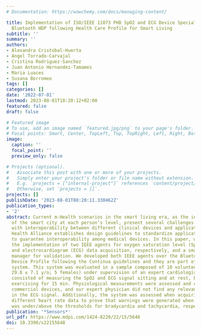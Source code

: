 ```yaml
---
# Documentation: https://wowchemy.com/docs/managing-content/

title: Implementation of ISO/IEEE 11073 PHD SpO2 and ECG Device Specializations over
  Bluetooth HDP following Health Care Profile for Smart Living
subtitle: ''
summary: ''
authors:
- Alexandra Cristobal-Huerta
- Angel Torrado-Carvajal
- Cristina Rodriguez-Sanchez
- Juan Antonio Hernandez-Tamames
- Maria Luaces
- Susana Borromeo
tags: []
categories: []
date: '2022-07-01'
lastmod: 2023-08-01T10:20:12+02:00
featured: false
draft: false

# Featured image
# To use, add an image named `featured.jpg/png` to your page's folder.
# Focal points: Smart, Center, TopLeft, Top, TopRight, Left, Right, BottomLeft, Bottom, BottomRight.
image:
  caption: ''
  focal_point: ''
  preview_only: false

# Projects (optional).
#   Associate this post with one or more of your projects.
#   Simply enter your project's folder or file name without extension.
#   E.g. `projects = ["internal-project"]` references `content/project/deep-learning/index.md`.
#   Otherwise, set `projects = []`.
projects: []
publishDate: '2023-08-01T08:20:11.330462Z'
publication_types:
- '2'
abstract: Current m-Health scenarios in the smart living era, as the interpretation
  of the smart city at each person’s level, present several challenges associated
  with interoperability between different clinical devices and applications. The Continua
  Health Alliance establishes design guidelines to standardize application communication
  to guarantee interoperability among medical devices. In this paper, we describe
  the implementation of two IEEE agents for oxygen saturation level (SpO2) measurements
  and electrocardiogram (ECG) data acquisition, respectively, and a smartphone IEEE
  manager for validation. We developed both IEEE agents over the Bluetooth Health
  Device Profile following the Continua guidelines and they are part of a telemonitoring
  system. This system was evaluated in a sample composed of 10 volunteers (mean age
  29.8 ± 7.1 y/o; 5 females) under supervision of an expert cardiologist. The evaluation
  consisted of measuring the SpO2 and ECG signal sitting and at rest, before and after
  exercising for 15 min. Physiological measurements were assessed and compared against
  commercial devices, and our expert physician did not find any relevant differences
  in the ECG signal. Additionally, the system was assessed when acquiring and processing
  different heart rate data to prove that warnings were generated when the heart rate
  was under/above the thresholds for bradycardia and tachycardia, respectively.
publication: '*Sensors*'
url_pdf: https://www.mdpi.com/1424-8220/22/15/5648
doi: 10.3390/s22155648
---
```

